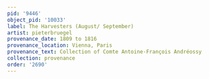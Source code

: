 ```yaml
---
pid: '9446'
object_pid: '10033'
label: The Harvesters (August/ September)
artist: pieterbruegel
provenance_date: 1809 to 1816
provenance_location: Vienna, Paris
provenance_text: Collection of Comte Antoine-François Andréossy
collection: provenance
order: '2690'
---
```

